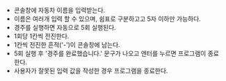 - 콘솔창에 자동차 이름을 입력받는다.
- 이름은 여러개 입력 할 수 있으며, 쉼표로 구분하고고 5자 이하만 가능하다.
- 경주를 실행하면 자동으로 5회 실행된다.
- 1회당 1칸씩 전진한다.
- 1칸씩 전진한 흔적('-')이 콘솔창에 남는다.
- 5회 실행 후 '경주를 완료했습니다.' 문구가 나오고 엔터를 누르면 프로그램이 종료한다.
- 사용자가 잘못된 입력 값을 작성한 경우 프로그램을 종료한다.
